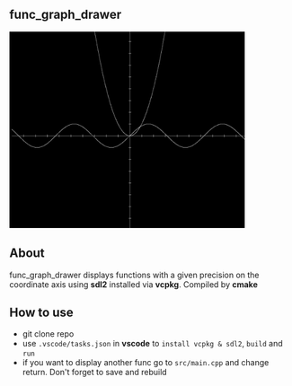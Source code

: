 ## func_graph_drawer

<img src="https://github.com/KiselkovD/func_graph_drawer/blob/main/res/output.png" alt="screen shot" height="350"/>

## About

func_graph_drawer displays functions with a given precision on the coordinate axis using **sdl2** installed via **vcpkg**. Compiled by **cmake**

## How to use

- git clone repo
- use `.vscode/tasks.json` in **vscode** to `install vcpkg & sdl2`, `build` and `run`
- if you want to display another func go to `src/main.cpp` and change return. Don't forget to save and rebuild
